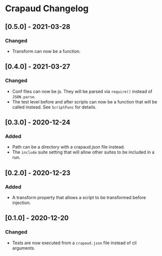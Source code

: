 # Crapaud Changelog

## [0.5.0] - 2021-03-28

### Changed
  - Transform can now be a function.

## [0.4.0] - 2021-03-27

### Changed
  - Conf files can now be js. They will be parsed via `require()` instead of 
    `JSON.parse`.
  - The test level before and after scripts can now be a function that will be
    called instead. See `ScriptFunc` for details.

## [0.3.0] - 2020-12-24

### Added
 - Path can be a directory with a crapaud.json file instead.
 - The `include` suite setting that will allow other suites to be included in a
   run.

## [0.2.0] - 2020-12-23

### Added
- A transform property that allows a script to be transformed before injection.

## [0.1.0] - 2020-12-20

### Changed
- Tests are now executed from a `crapaud.json` file instead of cli arguments.
